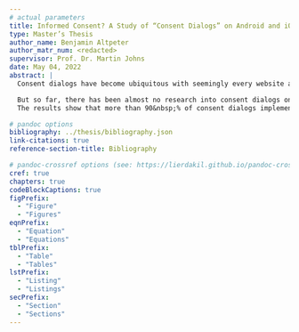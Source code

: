 ```yaml
---
# actual parameters
title: Informed Consent? A Study of “Consent Dialogs” on Android and iOS
type: Master’s Thesis
author_name: Benjamin Altpeter
author_matr_num: <redacted>
supervisor: Prof. Dr. Martin Johns
date: May 04, 2022
abstract: |
  Consent dialogs have become ubiquitous with seemingly every website and app pleading users to agree to their personal data being processed and their behaviour being tracked, often with the help of tens or even hundreds of third-party companies. They are an effort by website and app publishers to comply with data protection legislation like the GDPR, which imposes strict limits on how companies can process data. Previous research has established that companies often apply dark patterns to illegally nudge users into agreeing and that at the same time tracking is more common than ever with both websites and apps regularly automatically transmitting telemetry data.

  But so far, there has been almost no research into consent dialogs on mobile. In this thesis, we study consent dialogs on Android and iOS in an automated and dynamic manner, analysing 4,388 popular apps from both platforms. We identify different types of consent elements in the apps and analyse their prevalence. We also identify dark patterns and violations by the apps based on a list of criteria for a legally compliant consent dialog that we have compiled. Finally, we measure the effect of the user's choice in the consent dialog by comparing the traffic from before any interaction with the traffic after accepting and rejecting the dialog and analysing contacted trackers and transmitted data types.  
  The results show that more than 90&nbsp;% of consent dialogs implement at least one dark pattern and that a majority of apps transmits tracking data regardless of consent status.

# pandoc options
bibliography: ../thesis/bibliography.json
link-citations: true
reference-section-title: Bibliography

# pandoc-crossref options (see: https://lierdakil.github.io/pandoc-crossref/#customization)
cref: true
chapters: true
codeBlockCaptions: true
figPrefix:
  - "Figure"
  - "Figures"
eqnPrefix:
  - "Equation"
  - "Equations"
tblPrefix:
  - "Table"
  - "Tables"
lstPrefix:
  - "Listing"
  - "Listings"
secPrefix:
  - "Section"
  - "Sections"
---
```

